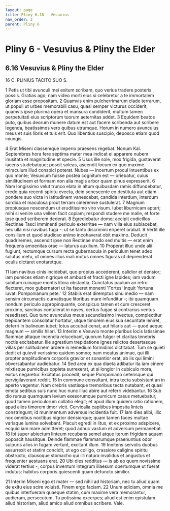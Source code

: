 ```yaml
---
layout: page
title: Pliny 6.16 - Vesuvius
nav_order: 2
parent: Pliny 6
---
```


# Pliny 6 - Vesuvius & Pliny the Elder

## 6.16 Vesuvius & Pliny the Elder


16  C. PLINIUS TACITO SUO S.

1 Petis ut tibi avunculi mei exitum scribam, quo verius tradere posteris possis. Gratias ago; nam video morti eius si celebretur a te immortalem gloriam esse propositam. 2 Quamvis enim pulcherrimarum clade terrarum, ut populi ut urbes memorabili casu, quasi semper victurus occiderit, quamvis ipse plurima opera et mansura condiderit, multum tamen perpetuitati eius scriptorum tuorum aeternitas addet. 3 Equidem beatos puto, quibus deorum munere datum est aut facere scribenda aut scribere legenda, beatissimos vero quibus utrumque. Horum in numero avunculus meus et suis libris et tuis erit. Quo libentius suscipio, deposco etiam quod iniungis.

4 Erat Miseni classemque imperio praesens regebat. Nonum Kal. Septembres hora fere septima mater mea indicat ei apparere nubem inusitata et magnitudine et specie. 5 Usus ille sole, mox frigida, gustaverat iacens studebatque; poscit soleas, ascendit locum ex quo maxime miraculum illud conspici poterat. Nubes — incertum procul intuentibus ex quo monte; Vesuvium fuisse postea cognitum est — oriebatur, cuius similitudinem et formam non alia magis arbor quam pinus expresserit. 6 Nam longissimo velut trunco elata in altum quibusdam ramis diffundebatur, credo quia recenti spiritu evecta, dein senescente eo destituta aut etiam pondere suo victa in latitudinem vanescebat, candida interdum, interdum sordida et maculosa prout terram cineremve sustulerat. 7 Magnum propiusque noscendum ut eruditissimo viro visum. Iubet liburnicam aptari; mihi si venire una vellem facit copiam; respondi studere me malle, et forte ipse quod scriberem dederat. 8 Egrediebatur domo; accipit codicillos Rectinae Tasci imminenti periculo exterritae — nam villa eius subiacebat, nec ulla nisi navibus fuga -: ut se tanto discrimini eriperet orabat. 9 Vertit ille consilium et quod studioso animo incohaverat obit maximo. Deducit quadriremes, ascendit ipse non Rectinae modo sed multis — erat enim frequens amoenitas orae — laturus auxilium. 10 Properat illuc unde alii fugiunt, rectumque cursum recta gubernacula in periculum tenet adeo solutus metu, ut omnes illius mali motus omnes figuras ut deprenderat oculis dictaret enotaretque.

11 Iam navibus cinis incidebat, quo propius accederent, calidior et densior; iam pumices etiam nigrique et ambusti et fracti igne lapides; iam vadum subitum ruinaque montis litora obstantia. Cunctatus paulum an retro flecteret, mox gubernatori ut ita faceret monenti 'Fortes' inquit 'fortuna iuvat: Pomponianum pete.' 12 Stabiis erat diremptus sinu medio — nam sensim circumactis curvatisque litoribus mare infunditur -; ibi quamquam nondum periculo appropinquante, conspicuo tamen et cum cresceret proximo, sarcinas contulerat in naves, certus fugae si contrarius ventus resedisset. Quo tunc avunculus meus secundissimo invectus, complectitur trepidantem consolatur hortatur, utque timorem eius sua securitate leniret, deferri in balineum iubet; lotus accubat cenat, aut hilaris aut — quod aeque magnum — similis hilari. 13 Interim e Vesuvio monte pluribus locis latissimae flammae altaque incendia relucebant, quorum fulgor et claritas tenebris noctis excitabatur. Ille agrestium trepidatione ignes relictos desertasque villas per solitudinem ardere in remedium formidinis dictitabat. Tum se quieti dedit et quievit verissimo quidem somno; nam meatus animae, qui illi propter amplitudinem corporis gravior et sonantior erat, ab iis qui limini obversabantur audiebatur. 14 Sed area ex qua diaeta adibatur ita iam cinere mixtisque pumicibus oppleta surrexerat, ut si longior in cubiculo mora, exitus negaretur. Excitatus procedit, seque Pomponiano ceterisque qui pervigilaverant reddit. 15 In commune consultant, intra tecta subsistant an in aperto vagentur. Nam crebris vastisque tremoribus tecta nutabant, et quasi emota sedibus suis nunc huc nunc illuc abire aut referri videbantur. 16 Sub dio rursus quamquam levium exesorumque pumicum casus metuebatur, quod tamen periculorum collatio elegit; et apud illum quidem ratio rationem, apud alios timorem timor vicit. Cervicalia capitibus imposita linteis constringunt; id munimentum adversus incidentia fuit. 17 Iam dies alibi, illic nox omnibus noctibus nigrior densiorque; quam tamen faces multae variaque lumina solvebant. Placuit egredi in litus, et ex proximo adspicere, ecquid iam mare admitteret; quod adhuc vastum et adversum permanebat. 18 Ibi super abiectum linteum recubans semel atque iterum frigidam aquam poposcit hausitque. Deinde flammae flammarumque praenuntius odor sulpuris alios in fugam vertunt, excitant illum. 19 Innitens servolis duobus assurrexit et statim concidit, ut ego colligo, crassiore caligine spiritu obstructo, clausoque stomacho qui illi natura invalidus et angustus et frequenter aestuans erat. 20 Ubi dies redditus — is ab eo quem novissime viderat tertius -, corpus inventum integrum illaesum opertumque ut fuerat indutus: habitus corporis quiescenti quam defuncto similior.

21 Interim Miseni ego et mater — sed nihil ad historiam, nec tu aliud quam de exitu eius scire voluisti. Finem ergo faciam. 22 Unum adiciam, omnia me quibus interfueram quaeque statim, cum maxime vera memorantur, audieram, persecutum. Tu potissima excerpes; aliud est enim epistulam aliud historiam, aliud amico aliud omnibus scribere. Vale.

